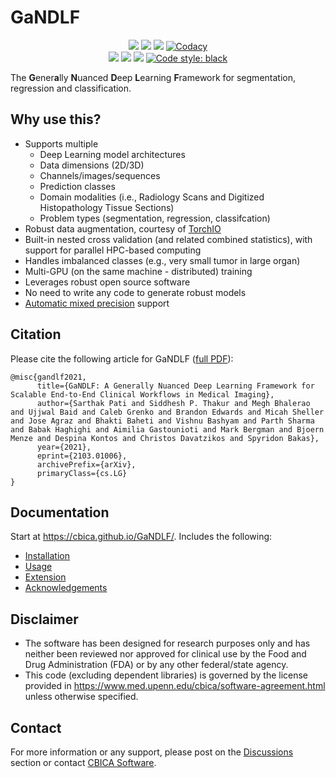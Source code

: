 # GaNDLF

<p align="center">
  <a href="https://github.com/CBICA/GaNDLF/actions/workflows/python-test.yml" alt="Build Status"><img src="https://github.com/CBICA/GaNDLF/actions/workflows/python-test.yml/badge.svg" /></a>
  <a href="https://github.com/CBICA/GaNDLF/actions/workflows/codeql-analysis.yml" alt="Code Analysis"><img src="https://github.com/CBICA/GaNDLF/workflows/CodeQL/badge.svg" /></a>
  <a href="https://codecov.io/gh/CBICA/GaNDLF" alt="Code Coverage"><img src="https://codecov.io/gh/CBICA/GaNDLF/branch/master/graph/badge.svg?token=4I54XEI3WE" /></a>    
  <a href="https://www.codacy.com/gh/CBICA/GaNDLF/dashboard?utm_source=github.com&amp;utm_medium=referral&amp;utm_content=CBICA/GaNDLF&amp;utm_campaign=Badge_Grade"><img alt="Codacy" src="https://app.codacy.com/project/badge/Grade/8f8b77f62ad843709534e4ed66ad0b5a"></a><br>
  <a href="https://anaconda.org/conda-forge/gandlf" alt="Install"><img src="https://anaconda.org/conda-forge/gandlf/badges/installer/conda.svg" /></a>
  <a href="https://github.com/CBICA/GaNDLF/discussions" alt="Issues"><img src="https://img.shields.io/badge/Support-Discussion-blue" /></a>
  <a href="https://arxiv.org/abs/2103.01006" alt="Citation"><img src="https://img.shields.io/badge/Cite-citation-lightblue" /></a>
  <a href="https://github.com/psf/black"><img alt="Code style: black" src="https://img.shields.io/badge/Code%20Style-black-000000.svg"></a>
</p>

The **G**ener**a**lly **N**uanced **D**eep **L**earning **F**ramework for segmentation, regression and classification.

## Why use this?

- Supports multiple
  - Deep Learning model architectures
  - Data dimensions (2D/3D)
  - Channels/images/sequences 
  - Prediction classes
  - Domain modalities (i.e., Radiology Scans and Digitized Histopathology Tissue Sections)
  - Problem types (segmentation, regression, classifcation) 
- Robust data augmentation, courtesy of [TorchIO](https://github.com/fepegar/torchio/)  
- Built-in nested cross validation (and related combined statistics), with support for parallel HPC-based computing
- Handles imbalanced classes (e.g., very small tumor in large organ)
- Multi-GPU (on the same machine - distributed) training
- Leverages robust open source software
- No need to write any code to generate robust models
- [Automatic mixed precision](https://pytorch.org/blog/accelerating-training-on-nvidia-gpus-with-pytorch-automatic-mixed-precision/) support

## Citation

Please cite the following article for GaNDLF ([full PDF](https://arxiv.org/abs/2103.01006)):

```
@misc{gandlf2021,
      title={GaNDLF: A Generally Nuanced Deep Learning Framework for Scalable End-to-End Clinical Workflows in Medical Imaging}, 
      author={Sarthak Pati and Siddhesh P. Thakur and Megh Bhalerao and Ujjwal Baid and Caleb Grenko and Brandon Edwards and Micah Sheller and Jose Agraz and Bhakti Baheti and Vishnu Bashyam and Parth Sharma and Babak Haghighi and Aimilia Gastounioti and Mark Bergman and Bjoern Menze and Despina Kontos and Christos Davatzikos and Spyridon Bakas},
      year={2021},
      eprint={2103.01006},
      archivePrefix={arXiv},
      primaryClass={cs.LG}
}
```

## Documentation

Start at https://cbica.github.io/GaNDLF/. Includes the following:
- [Installation](https://cbica.github.io/GaNDLF/setup)
- [Usage](https://cbica.github.io/GaNDLF/usage)
- [Extension](https://cbica.github.io/GaNDLF/extending)
- [Acknowledgements](https://cbica.github.io/GaNDLF/acknowledgements)

## Disclaimer
- The software has been designed for research purposes only and has neither been reviewed nor approved for clinical use by the Food and Drug Administration (FDA) or by any other federal/state agency.
- This code (excluding dependent libraries) is governed by the license provided in https://www.med.upenn.edu/cbica/software-agreement.html unless otherwise specified.

## Contact
For more information or any support, please post on the [Discussions](https://github.com/CBICA/GaNDLF/discussions) section or contact <a href="mailto:gandlf@cbica.upenn.edu">CBICA Software</a>.
